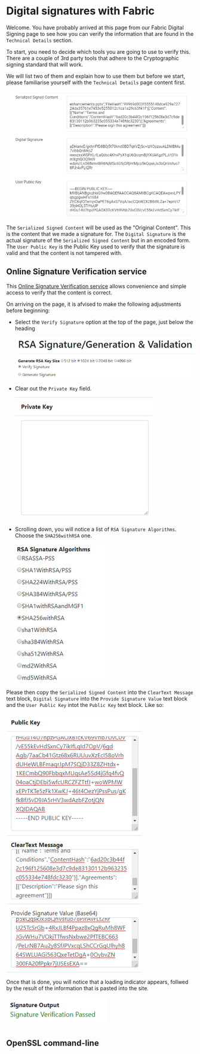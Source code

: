 # Digital signatures with Fabric

Welcome. You have probably arrived at this page from our Fabric Digital Signing page to see how you can verify the information that are found in the `Technical Details` section.

To start, you need to decide which tools you are going to use to verify this. There are a couple of 3rd party tools that adhere to the Cryptographic signing standard that will work.

We will list two of them and explain how to use them but before we start, please familiarise yourself with the `Technical Details` page content first.

![Technical Details Content](images/TechnicalSectionExample.png)

The `Serialized Signed Content` will be used as the "Original Content". This is the content that we made a signature for.
The `Digital Signature` is the actual signature of the `Serialized Signed Content` but in an encoded form.
The `User Public Key` is the Public Key used to verify that the signature is valid and that the content is not tampered with.

## Online Signature Verification service

This [Online Signature Verification service](https://8gwifi.org/rsasignverifyfunctions.jsp) allows convenience and simple access to verify that the content is correct.

On arriving on the page, it is afvised to make the following adjustments before beginning:

- Select the `Verify Signature` option at the top of the page, just below the heading
  
  ![Verify Signature](images/SetVerifySignature.png)
- Clear out the `Private Key` field.

  ![Clear Private Key](images/ClearPrivateKey.png)
- Scrolling down, you will notice a list of `RSA Signature Algorithms`. Choose the `SHA256withRSA` one.

  ![Set SHA256withRSA](images/SetRSASigAlgo.png)

Please then copy the `Serialized Signed Content` into the `ClearText Message` text block, `Digital Signature` into the `Provide Signature Value` text block and the `User Public Key` intot the `Public Key` text block. Like so:

![All Copied in](images/AllCopiedIn.png)

Once that is done, you will notice that a loading indicator appears, follwed by the result of the information that is pasted into the site.

![Success](images/SuccessResult.png)

## OpenSSL command-line
